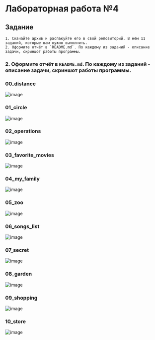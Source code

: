 # Лабораторная работа №4
## Задание 
```
1. Скачайте архив и распакуйте его в свой репозиторий. В нём 11 заданий, которые вам нужно выполнить.
2. Оформите отчёт в `README.md`. По каждому из заданий - описание задачи, скриншот работы программы.
```

### 2. Оформите отчёт в `README.md`. По каждому из заданий - описание задачи, скриншот работы программы.


### 00_distance

![image](https://github.com/zbtka/programming/assets/144006033/146b51bc-0280-4c60-bbc1-8a7d019943d8)

### 01_circle

![image](https://github.com/zbtka/programming/assets/144006033/82041c2e-ebb8-4ae3-b566-46130aaca849)

### 02_operations

![image](https://github.com/zbtka/programming/assets/144006033/e288bfee-0172-4729-b376-13d96233e61e)

### 03_favorite_movies

![image](https://github.com/zbtka/programming/assets/144006033/2a4a2ed1-3cb8-4637-893a-470d5bcf933b)

### 04_my_family

![image](https://github.com/zbtka/programming/assets/144006033/c03ef272-a8d2-4d84-a9a2-89d7b154fae5)

### 05_zoo

![image](https://github.com/zbtka/programming/assets/144006033/741075e2-b2a4-4f4c-8961-bb9aa808e836)

### 06_songs_list

![image](https://github.com/zbtka/programming/assets/144006033/cc0bb95f-7823-4d08-a7cc-cdb22a740f2c)

### 07_secret

![image](https://github.com/zbtka/programming/assets/144006033/e76d8b70-63aa-4448-8d3e-74c814e3445c)

### 08_garden

![image](https://github.com/zbtka/programming/assets/144006033/ed7ade1f-1f92-4659-ade9-b3aaf64e8ce3)

### 09_shopping

![image](https://github.com/zbtka/programming/assets/144006033/27833d43-a7aa-4b67-b667-e7bb81f17d4d)

### 10_store

![image](https://github.com/zbtka/programming/assets/144006033/0121e466-8b50-4b4c-9fe5-2305f838c7a6)

